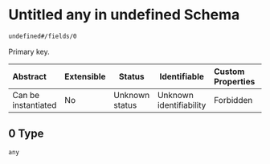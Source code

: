 # Untitled any in undefined Schema

```txt
undefined#/fields/0
```

Primary key.


| Abstract            | Extensible | Status         | Identifiable            | Custom Properties | Additional Properties | Access Restrictions | Defined In                                                                                            |
| :------------------ | ---------- | -------------- | ----------------------- | :---------------- | --------------------- | ------------------- | ----------------------------------------------------------------------------------------------------- |
| Can be instantiated | No         | Unknown status | Unknown identifiability | Forbidden         | Allowed               | none                | [signal_timing_phase.schema.json\*](../../out/signal_timing_phase.schema.json "open original schema") |

## 0 Type

`any`
